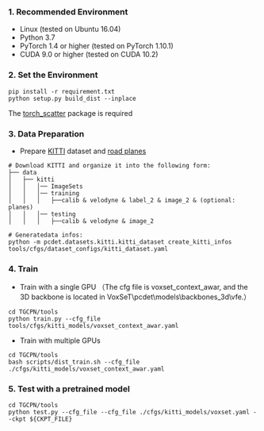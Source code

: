 ### 1. Recommended Environment

- Linux (tested on Ubuntu 16.04)
- Python 3.7
- PyTorch 1.4 or higher (tested on PyTorch 1.10.1)
- CUDA 9.0 or higher (tested on CUDA 10.2)

### 2. Set the Environment

```shell
pip install -r requirement.txt
python setup.py build_dist --inplace 
```
The [torch_scatter](https://github.com/rusty1s/pytorch_scatter) package is required



### 3. Data Preparation

- Prepare [KITTI](http://www.cvlibs.net/datasets/kitti/eval_object.php?obj_benchmark=3d) dataset and [road planes](https://drive.google.com/file/d/1d5mq0RXRnvHPVeKx6Q612z0YRO1t2wAp/view?usp=sharing)

```shell
# Download KITTI and organize it into the following form:
├── data
│   ├── kitti
│   │   │── ImageSets
│   │   │── training
│   │   │   ├──calib & velodyne & label_2 & image_2 & (optional: planes)
│   │   │── testing
│   │   │   ├──calib & velodyne & image_2

# Generatedata infos:
python -m pcdet.datasets.kitti.kitti_dataset create_kitti_infos tools/cfgs/dataset_configs/kitti_dataset.yaml
```



### 4. Train

- Train with a single GPU （The cfg file is voxset_context_awar, and the 3D backbone is located in VoxSeT\pcdet\models\backbones_3d\vfe.）

```shell
cd TGCPN/tools
python train.py --cfg_file tools/cfgs/kitti_models/voxset_context_awar.yaml
```

- Train with multiple GPUs 

```shell
cd TGCPN/tools
bash scripts/dist_train.sh --cfg_file ./cfgs/kitti_models/voxset_context_awar.yaml
```
### 5. Test with a pretrained model

```shell
cd TGCPN/tools
python test.py --cfg_file --cfg_file ./cfgs/kitti_models/voxset.yaml --ckpt ${CKPT_FILE}
```
